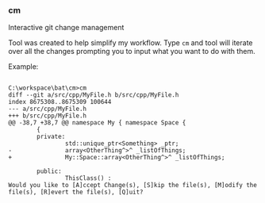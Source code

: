 ### cm

Interactive git change management

Tool was created to help simplify my workflow. Type `cm` and tool will iterate over all the changes prompting you to input what you want to do with them.

Example:

```batch

C:\workspace\bat\cm>cm
diff --git a/src/cpp/MyFile.h b/src/cpp/MyFile.h
index 8675308..8675309 100644
--- a/src/cpp/MyFile.h
+++ b/src/cpp/MyFile.h
@@ -38,7 +38,7 @@ namespace My { namespace Space {
        {
        private:
                std::unique_ptr<Something> _ptr;
-               array<OtherThing^>^ _listOfThings;
+               My::Space::array<OtherThing^>^ _listOfThings;

        public:
                ThisClass() :
Would you like to [A]ccept Change(s), [S]kip the file(s), [M]odify the file(s), [R]evert the file(s), [Q]uit?

```
